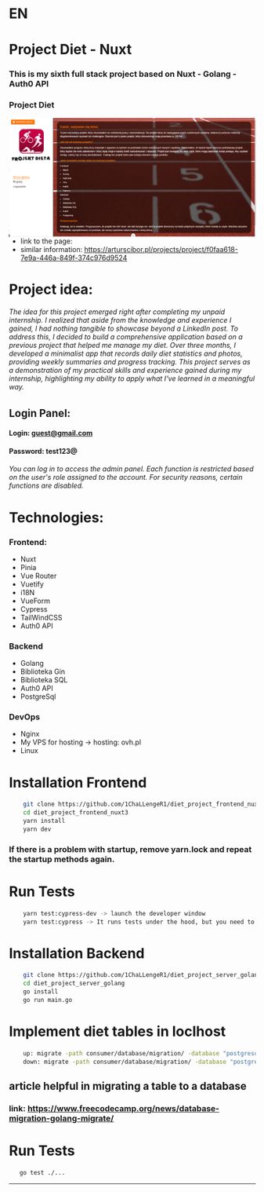 # EN
# Project Diet - Nuxt
### This is my sixth full stack project based on Nuxt - Golang - Auth0 API

### Project Diet
<img align="left" alt="photo" src="https://github.com/1ChaLLengeR1/1ChaLLengeR1/blob/main/images/diet.png" /> 

- link to the page: 
- similar information: https://arturscibor.pl/projects/project/f0faa618-7e9a-446a-849f-374c976d9524

# Project idea:
###### The idea for this project emerged right after completing my unpaid internship. I realized that aside from the knowledge and experience I gained, I had nothing tangible to showcase beyond a LinkedIn post. To address this, I decided to build a comprehensive application based on a previous project that helped me manage my diet. Over three months, I developed a minimalist app that records daily diet statistics and photos, providing weekly summaries and progress tracking. This project serves as a demonstration of my practical skills and experience gained during my internship, highlighting my ability to apply what I've learned in a meaningful way.

## Login Panel:
#### Login: guest@gmail.com
#### Password: test123@

###### You can log in to access the admin panel. Each function is restricted based on the user's role assigned to the account. For security reasons, certain functions are disabled.

# Technologies:
### Frontend:
- Nuxt
- Pinia
- Vue Router
- Vuetify
- i18N
- VueForm
- Cypress
- TailWindCSS
- Auth0 API
### Backend
- Golang
- Biblioteka Gin
- Biblioteka SQL
- Auth0 API
- PostgreSql
### DevOps
- Nginx
- My VPS for hosting -> hosting: ovh.pl
- Linux

# Installation Frontend
```bash
    git clone https://github.com/1ChaLLengeR1/diet_project_frontend_nuxt3.git
    cd diet_project_frontend_nuxt3
    yarn install
    yarn dev
```
### If there is a problem with startup, remove yarn.lock and repeat the startup methods again.

# Run Tests
``` bash 
    yarn test:cypress-dev -> launch the developer window
    yarn test:cypress -> It runs tests under the hood, but you need to run the live application: yarn dev and run the backend
```

# Installation Backend
```bash
    git clone https://github.com/1ChaLLengeR1/diet_project_server_golang.git
    cd diet_project_server_golang
    go install
    go run main.go
```

# Implement diet tables in loclhost
``` bash
    up: migrate -path consumer/database/migration/ -database "postgresql://postgres:password_and_databaseName_and_port/diet?sslmode=disable" -verbose up
    down: migrate -path consumer/database/migration/ -database "postgresql://postgres:password_and_databaseName_and_port/diet?sslmode=disable" -verbose down
```
## article helpful in migrating a table to a database
### link: https://www.freecodecamp.org/news/database-migration-golang-migrate/

# Run Tests
``` bash 
   go test ./... 
```
---
